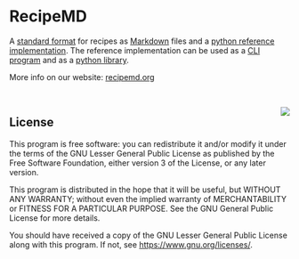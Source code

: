 # RecipeMD

A [standard format](https://recipemd.org/specification.html) for recipes as [Markdown](https://commonmark.org) files 
and a [python reference implementation](https://recipemd.org/reference_implementation.html). The reference 
implementation can be used as a [CLI program](https://recipemd.org/cli.html) and as a 
[python library](https://recipemd.org/_apidoc/recipemd.html).

More info on our website: [recipemd.org](https://recipemd.org)

<p>&nbsp;</p>

<a href="https://recipemd.org/"><img src="https://raw.githubusercontent.com/tstehr/RecipeMD/master/logo/recipemd-mark.png" style="float:right; margin-left:5em"></a>

## License

This program is free software: you can redistribute it and/or modify
it under the terms of the GNU Lesser General Public License as 
published by the Free Software Foundation, either version 3 of the 
License, or any later version.

This program is distributed in the hope that it will be useful,
but WITHOUT ANY WARRANTY; without even the implied warranty of
MERCHANTABILITY or FITNESS FOR A PARTICULAR PURPOSE.  See the
GNU General Public License for more details.

You should have received a copy of the GNU Lesser General Public License
along with this program. If not, see https://www.gnu.org/licenses/.
